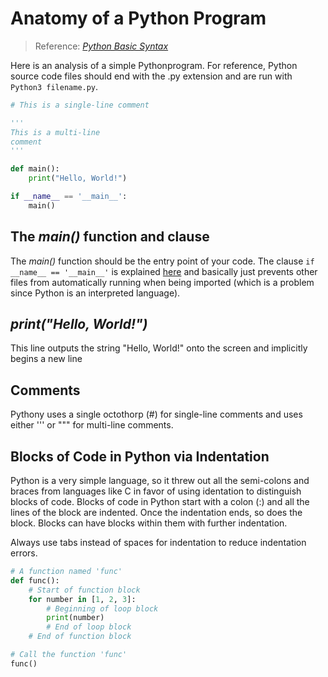 # Anatomy of a Python Program
> Reference: [_Python Basic Syntax_](https://www.tutorialspoint.com/python/python_basic_syntax.htm) <br />

Here is an analysis of a simple Pythonprogram. For reference, Python source code files should end with the .py extension and are run with `Python3 filename.py`.
```Python
# This is a single-line comment

'''
This is a multi-line
comment
'''

def main():
    print("Hello, World!")

if __name__ == '__main__':
    main()
```

## The _main()_ function and clause
The _main()_ function should be the entry point of your code. The clause `if __name__ == '__main__'` is explained [here](https://stackoverflow.com/questions/419163/what-does-if-name-main-do) and basically just prevents other files from automatically running when being imported (which is a problem since Python is an interpreted language).

## _print("Hello, World!")_
This line outputs the string "Hello, World!" onto the screen and implicitly begins a new line

## Comments
Pythony uses a single octothorp (#) for single-line comments and uses either ''' or """ for multi-line comments.

## Blocks of Code in Python via Indentation
Python is a very simple language, so it threw out all the semi-colons and braces from languages like C in favor of using identation to distinguish blocks of code.
Blocks of code in Python start with a colon (:) and all the lines of the block are indented. Once the indentation ends, so does the block. Blocks can have blocks within
them with further indentation.

Always use tabs instead of spaces for indentation to reduce indentation errors.
```Python
# A function named 'func'
def func():
    # Start of function block
    for number in [1, 2, 3]:
        # Beginning of loop block
        print(number)
        # End of loop block
    # End of function block

# Call the function 'func'
func()
```
